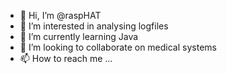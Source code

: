 - 👋 Hi, I’m @raspHAT
- 👀 I’m interested in analysing logfiles
- 🌱 I’m currently learning Java
- 💞️ I’m looking to collaborate on medical systems
- 📫 How to reach me ...

<!---
raspHAT/raspHAT is a ✨ special ✨ repository because its `README.md` (this file) appears on your GitHub profile.
You can click the Preview link to take a look at your changes.
--->
